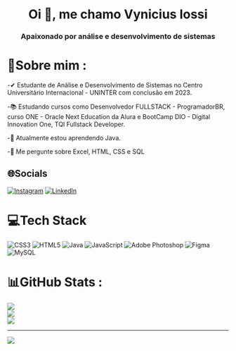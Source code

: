 <h1 align="center">Oi 👋, me chamo Vynicius Iossi</h1>
<h3 align="center">Apaixonado por análise e desenvolvimento de sistemas</h3>

# 💫Sobre mim :
-✔ Estudante de Análise e Desenvolvimento de Sistemas no Centro Universitário Internacional - UNINTER com conclusão em 2023.

-📚 Estudando cursos como Desenvolvedor FULLSTACK - ProgramadorBR, curso ONE - Oracle Next Education da Alura e BootCamp DIO - Digital Innovation One, TQI Fullstack Developer.

-🌱 Atualmente estou aprendendo Java.

-💬 Me pergunte sobre Excel, HTML, CSS e SQL


## 🌐Socials
[![Instagram](https://img.shields.io/badge/Instagram-%23E4405F.svg?logo=Instagram&logoColor=white)](https://instagram.com/iossivy) [![LinkedIn](https://img.shields.io/badge/LinkedIn-%230077B5.svg?logo=linkedin&logoColor=white)](https://linkedin.com/in/vyniciusiossi) 

# 💻Tech Stack
![CSS3](https://img.shields.io/badge/css3-%231572B6.svg?style=for-the-badge&logo=css3&logoColor=white) ![HTML5](https://img.shields.io/badge/html5-%23E34F26.svg?style=for-the-badge&logo=html5&logoColor=white) ![Java](https://img.shields.io/badge/java-%23ED8B00.svg?style=for-the-badge&logo=java&logoColor=white) ![JavaScript](https://img.shields.io/badge/javascript-%23323330.svg?style=for-the-badge&logo=javascript&logoColor=%23F7DF1E) ![Adobe Photoshop](https://img.shields.io/badge/adobephotoshop-%2331A8FF.svg?style=for-the-badge&logo=adobephotoshop&logoColor=white) 	![Figma](https://img.shields.io/badge/figma-%23F24E1E.svg?style=for-the-badge&logo=figma&logoColor=white) ![MySQL](https://img.shields.io/badge/mysql-%2300f.svg?style=for-the-badge&logo=mysql&logoColor=white)
# 📊GitHub Stats :
![](https://github-readme-stats.vercel.app/api?username=DevVyniIossi&theme=dark&hide_border=true&include_all_commits=false&count_private=false)<br/>
![](https://github-readme-streak-stats.herokuapp.com/?user=DevVyniIossi&theme=dark&hide_border=true)<br/>
![](https://github-readme-stats.vercel.app/api/top-langs/?username=DevVyniIossi&theme=dark&hide_border=true&include_all_commits=false&count_private=false&layout=compact)

---
[![](https://visitcount.itsvg.in/api?id=DevVyniIossi&icon=0&color=0)](https://visitcount.itsvg.in)

